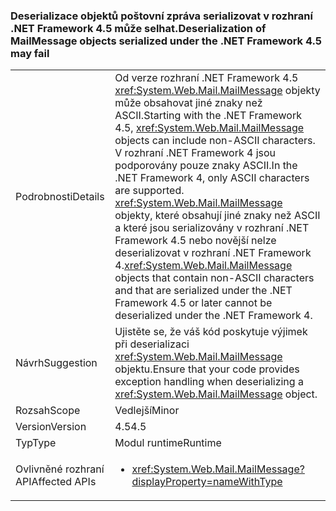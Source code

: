 ### <a name="deserialization-of-mailmessage-objects-serialized-under-the-net-framework-45-may-fail"></a><span data-ttu-id="eea2e-101">Deserializace objektů poštovní zpráva serializovat v rozhraní .NET Framework 4.5 může selhat.</span><span class="sxs-lookup"><span data-stu-id="eea2e-101">Deserialization of MailMessage objects serialized under the .NET Framework 4.5 may fail</span></span>

|   |   |
|---|---|
|<span data-ttu-id="eea2e-102">Podrobnosti</span><span class="sxs-lookup"><span data-stu-id="eea2e-102">Details</span></span>|<span data-ttu-id="eea2e-103">Od verze rozhraní .NET Framework 4.5 <xref:System.Web.Mail.MailMessage> objekty může obsahovat jiné znaky než ASCII.</span><span class="sxs-lookup"><span data-stu-id="eea2e-103">Starting with the .NET Framework 4.5, <xref:System.Web.Mail.MailMessage> objects can include non-ASCII characters.</span></span> <span data-ttu-id="eea2e-104">V rozhraní .NET Framework 4 jsou podporovány pouze znaky ASCII.</span><span class="sxs-lookup"><span data-stu-id="eea2e-104">In the .NET Framework 4, only ASCII characters are supported.</span></span> <span data-ttu-id="eea2e-105"><xref:System.Web.Mail.MailMessage> objekty, které obsahují jiné znaky než ASCII a které jsou serializovány v rozhraní .NET Framework 4.5 nebo novější nelze deserializovat v rozhraní .NET Framework 4.</span><span class="sxs-lookup"><span data-stu-id="eea2e-105"><xref:System.Web.Mail.MailMessage> objects that contain non-ASCII characters and that are serialized under the .NET Framework 4.5 or later cannot be deserialized under the .NET Framework 4.</span></span>|
|<span data-ttu-id="eea2e-106">Návrh</span><span class="sxs-lookup"><span data-stu-id="eea2e-106">Suggestion</span></span>|<span data-ttu-id="eea2e-107">Ujistěte se, že váš kód poskytuje výjimek při deserializaci <xref:System.Web.Mail.MailMessage> objektu.</span><span class="sxs-lookup"><span data-stu-id="eea2e-107">Ensure that your code provides exception handling when deserializing a <xref:System.Web.Mail.MailMessage> object.</span></span>|
|<span data-ttu-id="eea2e-108">Rozsah</span><span class="sxs-lookup"><span data-stu-id="eea2e-108">Scope</span></span>|<span data-ttu-id="eea2e-109">Vedlejší</span><span class="sxs-lookup"><span data-stu-id="eea2e-109">Minor</span></span>|
|<span data-ttu-id="eea2e-110">Version</span><span class="sxs-lookup"><span data-stu-id="eea2e-110">Version</span></span>|<span data-ttu-id="eea2e-111">4.5</span><span class="sxs-lookup"><span data-stu-id="eea2e-111">4.5</span></span>|
|<span data-ttu-id="eea2e-112">Typ</span><span class="sxs-lookup"><span data-stu-id="eea2e-112">Type</span></span>|<span data-ttu-id="eea2e-113">Modul runtime</span><span class="sxs-lookup"><span data-stu-id="eea2e-113">Runtime</span></span>|
|<span data-ttu-id="eea2e-114">Ovlivněné rozhraní API</span><span class="sxs-lookup"><span data-stu-id="eea2e-114">Affected APIs</span></span>|<ul><li><xref:System.Web.Mail.MailMessage?displayProperty=nameWithType></li></ul>|

